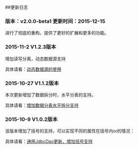##更新日志

### 版本：v2.0.0-beta1 更新时间：2015-12-15

进行了彻底的重构，提供了更好的扩展和更多的功能。

### 2015-11-2 V1.2.3版本

增加读写分离，动态数据源支持

具体请看：[动态数据源的使用](http://www.dexcoder.com/selfly/article/4049 "通用JdbcDao更新，增加动态数据源，支持权重和读写分离")

### 2015-10-27 V1.1.2版本

本次更新增加了数据拆分时，水平分表的支持。

具体请看：[增加数据分表水平拆分支持](http://www.dexcoder.com/selfly/article/3857 "增加数据分表水平拆分支持")

### 2015-10-9 V1.0.2版本

该版本增加了括号的支持，可以实现不同的属性在括号内or的情况：

具体请看：[通用JdbcDao更新，增加括号支持](http://www.dexcoder.com/selfly/article/3846 "通用JdbcDao更新，增加括号支持")